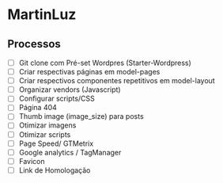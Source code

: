 # MartinLuz

## Processos
- [ ] Git clone com Pré-set Wordpres (Starter-Wordpress)
- [ ] Criar respectivas páginas em model-pages
- [ ] Criar respectivos componentes repetitivos em model-layout
- [ ] Organizar vendors (Javascript)
- [ ] Configurar scripts/CSS
- [ ] Página 404
- [ ] Thumb image (image_size) para posts
- [ ] Otimizar imagens
- [ ] Otimizar scripts
- [ ] Page Speed/ GTMetrix
- [ ] Google analytics / TagManager
- [ ] Favicon
- [ ] Link de Homologação